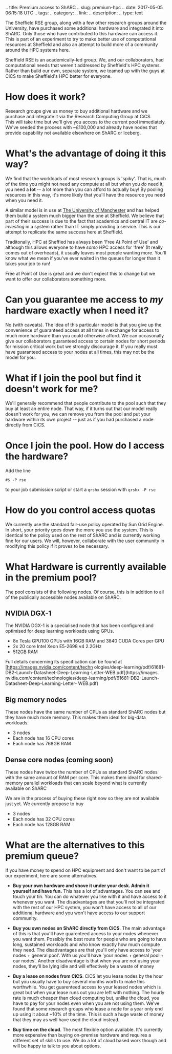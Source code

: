 .. title: Premium access to ShARC
.. slug: premium-hpc
.. date: 2017-05-05 06:15:18 UTC
.. tags:
.. category:
.. link:
.. description:
.. type: text

The Sheffield RSE group, along with a few other research groups around the University, have purchased some additional hardware and integrated it into ShARC. 
Only those who have contributed to this hardware can access it.
This is part of an experiment to try to make better use of computational resources at Sheffield and also an attempt to build more of a community around the HPC systems here.

Sheffield RSE is an academically-led group. We, and our collaborators, had computational needs that weren't addressed by Sheffield's HPC systems. Rather than build our own, separate system, we teamed up with the guys at CiCS to make Sheffield's HPC better for everyone.

# How does it work?

Research groups give us money to buy additional hardware and we purchase and integrate it via the Research Computing Group at CiCS.  
This will take time but we'll give you access to the current pool immediately.
We've seeded the process with ~£100,000 and already have nodes that provide capability not available elsewhere on ShARC or Iceberg.

# What's the advantage of doing it this way?

We find that the workloads of most research groups is 'spiky'. That is, much of the time you might not need any compute at all but when you *do* need it, you need a **lot** -- a lot more than you can afford to actually buy! By pooling resources in this way, it's more likely that you'll have the resource you need when you need it.

A similar model is in use at [The University of Manchester](http://ri.itservices.manchester.ac.uk/csf/) and has helped them build a system much bigger than the one at Sheffield. 
We believe that part of their success is due to the fact that academics and central IT are *co-investing* in a system rather than IT simply providing a service.
This is our attempt to replicate the same success here at Sheffield.

Traditonally, HPC at Sheffied has always been 'Free At Point of Use' and although this allows everyone to have *some* HPC access for 'free' (It really comes out of overheads), it usually leaves most people wanting more. You'll know what we mean if you've ever waited in the queues for longer than it takes your job to run! 

Free at Point of Use is great and we don't expect this to change but we want to offer our collaborators something more.

# Can you guarantee me access to *my* hardware exactly when I need it?

No (with caveats). The idea of this particular model is that you give up the convenience of guaranteed access at all times in exchange for access to much more hardware than you could otherwise afford. We can occasonally give our collaborators guaranteed access to certain nodes for short periods for mission critical work but we strongly discourage it. If you really must have guaranteed access to your nodes at all times, this may not be the model for you.

# What if I join the pool but find it doesn't work for me?

We'll generally recommend that people contribute to the pool such that they buy at least an entire node. 
That way, if it turns out that our model really doesn't work for you, we can remove you from the pool and put your hardware within its own project -- just as if you had purchased a node directly from CiCS.

# Once I join the pool. How do I access the hardware?

Add the line 

```
#$ -P rse
```

to your job submission script or start a `qrshx` session with `qrshx -P rse`

# How do you control access quotas

We currently use the standard fair-use policy operated by Sun Grid Engine.  In short, your priority goes down the more you use the system.
This is identical to the policy used on the rest of ShARC and is currently working fine for our users. 
We will, however, collaborate with the user community in modifying this policy if it proves to be necessary.

# What Hardware is currently available in the premium pool?

The pool consists of the following nodes. Of course, this is in addition to all of the publically accessible nodes available on ShARC.

## NVIDIA DGX-1

The NVIDIA DGX-1 is a specialised node that has been configured and optimised for deep learning workloads using GPUs.

* 8x Tesla GPU100 GPUs with 16GB RAM and 3840 CUDA Cores per GPU
* 2x 20 core Intel Xeon E5-2698 v4 2.2GHz
* 512GB RAM

Full details concerning its specification can be found at [https://images.nvidia.com/content/techn
ologies/deep-learning/pdf/61681-DB2-Launch-Datasheet-Deep-Learning-Letter-WEB.pdf](https://images.
nvidia.com/content/technologies/deep-learning/pdf/61681-DB2-Launch-Datasheet-Deep-Learning-Letter-
WEB.pdf)

## Big memory nodes

These nodes have the same number of CPUs as standard ShARC nodes but they have much more memory. This makes them ideal for big-data workloads. 

* 3 nodes
* Each node has 16 CPU cores 
* Each node has 768GB RAM

## Dense core nodes (coming soon)

These nodes have twice the number of CPUs as standard ShARC nodes with the same amount of RAM per core. 
This makes them ideal for shared-memory parallel workloads that can scale beyond what is currently available on ShARC

We are in the process of buying these right now so they are not available just yet. We currently propose to buy

* 3 nodes
* Each node has 32 CPU cores
* Each node has 128GB RAM

# What are the alternatives to this premium queue?

If you have money to spend on HPC equipment and don't want to be part of our experiment, here are some alternatives.

* **Buy your own hardware and shove it under your desk. Admin it yourself and have fun.**  This has a lot of advantages. You can see and touch your tin. You can do whatever you like with it and have access to it whenever you want. The disadvantages are that you'll not be integrated with the rest of our HPC system, you won't have access to all of our additional hardware and you won't have access to our support community.

* **Buy you own nodes on ShARC directly from CiCS**. The main advantage of this is that you'll have guarenteed access to your nodes whenever you want them. Possibly the best route for people who are going to have long, sustained workloads and who know exactly how much compute they need. The disadvantages are that you'll only have access to 'your nodes + general pool'. With us you'll have 'your nodes + general pool + our nodes'. Another disadvantage is that when you are not using your nodes, they'll be lying idle and will effectively be a waste of money

* **Buy a lease on nodes from CiCS**. CiCS let you lease nodes by the hour but you usually have to buy several months worth to make this worthwhile. You get guarenteed access to your leased nodes which is great but when your lease runs out you are left with nothing. The hourly rate is much cheaper than cloud computing but, unlike the cloud, you have to pay for your nodes even when you are not using them. We've found that some research groups who lease a node for a year only end up using it about ~10% of the time. This is such a huge waste of money that they may as well have used the cloud instead.

* **Buy time on the cloud**. The most flexible option available. It's currently more expensive than buying on-premise hardware and requires a different set of skills to use. We do a lot of cloud based work though and will be happy to talk to you about options.


